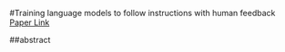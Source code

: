#Training language models to follow instructions with human feedback
[Paper Link](https://arxiv.org/abs/2203.02155)


##abstract
